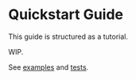 # Quickstart Guide

This guide is structured as a tutorial.

WIP.

See [examples](https://github.com/adityasz/clap-py/tree/master/examples)
and [tests](https://github.com/adityasz/clap-py/tree/master/tests).
